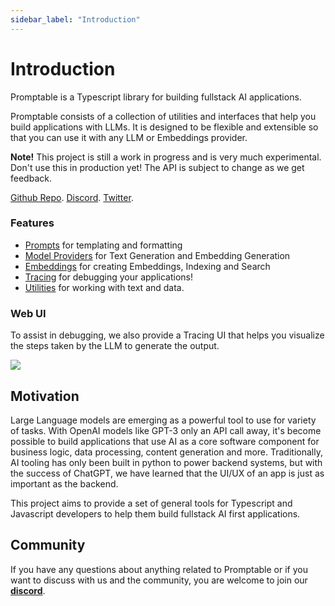 ```yaml
---
sidebar_label: "Introduction"
---
```


# Introduction

Promptable is a Typescript library for building fullstack AI applications.

Promptable consists of a collection of utilities and interfaces that help you build applications with LLMs. It is designed to be flexible and extensible so that you can use it with any LLM or Embeddings provider.

<div className="bg-purple-700 rounded-md p-6">
  <p><strong>Note!</strong> This project is still a work in progress and is very much experimental. Don't use this in production yet! The API is subject to change as we get feedback.</p>
</div>

[Github Repo](https://github.com/cfortuner/promptable).
[Discord](https://discord.gg/SYmACWTf6V).
[Twitter](https://twitter.com/promptableai).

### Features

- [Prompts](./modules/prompts.md) for templating and formatting
- [Model Providers](./modules/model-providers.md) for Text Generation and Embedding Generation
- [Embeddings](./modules/embeddings.md) for creating Embeddings, Indexing and Search
- [Tracing](./modules/tracing.md) for debugging your applications!
- [Utilities](./modules/utilities.md) for working with text and data.

### Web UI

To assist in debugging, we also provide a Tracing UI that helps you visualize the steps taken by the LLM to generate the output.

<img src="/img/tracing.png" className="mt-12 rounded-md" />

## Motivation

Large Language models are emerging as a powerful tool to use for variety of tasks. With OpenAI models like GPT-3 only an API call away, it's become possible to build applications that use AI as a core software component for business logic, data processing, content generation and more. Traditionally, AI tooling has only been built in python to power backend systems, but with the success of ChatGPT, we have learned that the UI/UX of an app is just as important as the backend.

This project aims to provide a set of general tools for Typescript and Javascript developers to help them build fullstack AI first applications.

## Community

If you have any questions about anything related to Promptable or if you want to discuss with us and the community, you are welcome to join our **[discord](https://discord.gg/SYmACWTf6V)**.
